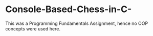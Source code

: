 # Console-Based-Chess-in-C-
This was a Programming Fundamentals Assignment, hence no OOP concepts were used here.
